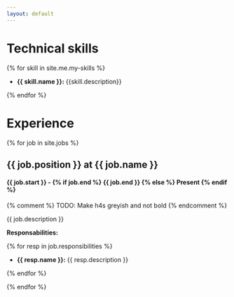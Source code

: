 ```yaml
---
layout: default
---
```


# Technical skills

{% for skill in site.me.my-skills %}

* **{{ skill.name }}:** {{skill.description}}

{% endfor %}

# Experience

{% for job in site.jobs %}

## {{ job.position }} at {{ job.name }}

#### {{ job.start }} - {% if job.end %} {{ job.end }} {% else %} Present {% endif %}

{% comment %}
TODO: Make h4s greyish and not bold
{% endcomment %}

{{ job.description }}

**Responsabilities:**

{% for resp in job.responsibilities %}

* **{{ resp.name }}:** {{ resp.description }}

{% endfor %}

{% endfor %}
